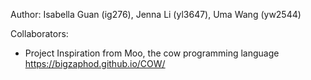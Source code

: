 Author: Isabella Guan (ig276), Jenna Li (yl3647), Uma Wang (yw2544)

Collaborators:
- Project Inspiration from Moo, the cow programming language https://bigzaphod.github.io/COW/